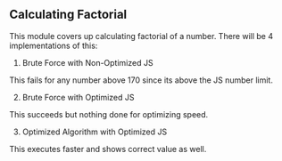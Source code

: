 ## Calculating Factorial

This module covers up calculating factorial of a number. There will be 4 implementations of this:

1. Brute Force with Non-Optimized JS

This fails for any number above 170 since its above the JS number limit.

2. Brute Force with Optimized JS

This succeeds but nothing done for optimizing speed.

3. Optimized Algorithm with Optimized JS

This executes faster and shows correct value as well.

